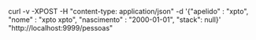 curl -v -XPOST -H "content-type: application/json" -d '{"apelido" : "xpto", "nome" : "xpto xpto", "nascimento" : "2000-01-01", "stack": null}' "http://localhost:9999/pessoas"